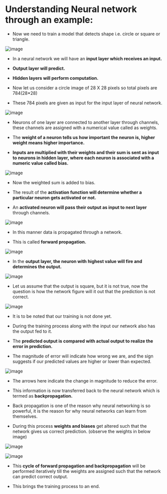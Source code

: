 # Understanding Neural network through an example:

- Now we need to train a model that detects shape i.e. circle or square or triangle. 


![image](https://github.com/user-attachments/assets/7c32bbad-4999-401f-bf33-905b0bc9071c)


- In a neural network we will have an **input layer which receives an input.** 

- **Output layer will predict.**

- **Hidden layers will perform computation.**

- Now let us consider a circle image of 28 X 28 pixels so total pixels are 784(28*28) 

- These 784 pixels are given as input for the input layer of neural network. 

![image](https://github.com/user-attachments/assets/82de8ba5-a733-4711-83bd-e2aa32ac5203)

- Neurons of one layer are connected to another layer through channels, these channels are assigned with a numerical value called as weights. 

- The **weight of a neuron tells us how important the neuron is, higher weight means higher importance.** 

- **Inputs are multiplied with their weights and their sum is sent as input to neurons in hidden layer, where each neuron is associated with a numeric value called bias.**

![image](https://github.com/user-attachments/assets/2c26ddc2-8ee5-403e-a830-b3c77300e60d)

- Now the weighted sum is added to bias. 

- The result of the **activation function will determine whether a particular neuron gets activated or not.** 

- An **activated neuron will pass their output as input to next layer** through channels. 


![image](https://github.com/user-attachments/assets/5cf53aac-d63a-49ee-b58d-73722d4d99c7)

- In this manner data is propagated through a network. 

- This is called **forward propagation.**

![image](https://github.com/user-attachments/assets/3364ea89-a7e7-4544-a594-bc408c4c52ed)

- In the **output layer, the neuron with highest value will fire and determines the output.** 

![image](https://github.com/user-attachments/assets/435a5b5f-5d47-4435-9dde-f4d0ecdb88b0)

- Let us assume that the output is square, but it is not true, now the question is how the network figure will it out that the prediction is not correct. 

![image](https://github.com/user-attachments/assets/94fafd8e-178a-4a1a-a2d0-e3cd2a7a0f30)


- It is to be noted that our training is not done yet. 

- During the training process along with the input our network also has the output fed to it. 

- The **predicted output is compared with actual output to realize the error in prediction.** 

- The magnitude of error will indicate how wrong we are, and the sign suggests if our predicted values are higher or lower than expected. 

![image](https://github.com/user-attachments/assets/d488d266-f23a-4e4d-9c09-dcfb7d0fb184)

- The arrows here indicate the change in magnitude to reduce the error. 

- This information is now transferred back to the neural network which is termed as **backpropagation.** 

- Back propagation is one of the reason why neural networking is so powerful, it is the reason for why neural networks can learn from themselves. 

- During this process **weights and biases** get altered such that the network gives us correct prediction. (observe the weights in below image) 

![image](https://github.com/user-attachments/assets/365a3ea5-3e14-4ac0-839d-d69ca96e602b)

![image](https://github.com/user-attachments/assets/23bf4285-6730-440f-a9d7-6fb86f14f069)

- This **cycle of forward propagation and backpropagation** will be performed iteratively till the weights are assigned such that the network can predict correct output. 

- This brings the training process to an end. 